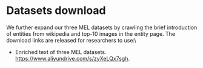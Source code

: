 # Datasets download
We further expand our three MEL datasets by crawling the brief introduction of entities from wikipedia and top-10 images in the entity page.
The download links are released for researchers to use:\
- Enriched text of three MEL datasets. https://www.aliyundrive.com/s/zyXeLQx7sgh.
